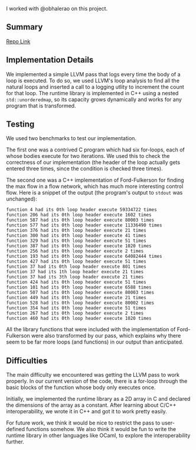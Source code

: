 I worked with @obhalerao on this project.

## Summary

[Repo Link]()

## Implementation Details

We implemented a simple LLVM pass that logs every time the body of a loop is executed. To do so, we used LLVM's loop analysis to find all the natural loops and inserted a call to a logging utlity to increment the count for that loop. The runtime library is implemented in C++ using a nested `std::unorderedmap`, so its capacity grows dynamically and works for any program that is transformed.

## Testing

We used two benchmarks to test our implementation.

The first one was a contrived C program which had six for-loops, each of whose bodies execute for two iterations. We used this to check the correctness of our implementation (the header of the loop actually gets entered three times, since the condition is checked three times).

The second one was a C++ implementation of Ford-Fulkerson for finding the max flow in a flow network, which has much more interesting control flow. Here is a snippet of the output (the program's output to `stdout` was unchanged):

```
function 4 had its 0th loop header execute 59334722 times
function 206 had its 0th loop header execute 1602 times
function 587 had its 0th loop header execute 80003 times
function 577 had its 0th loop header execute 11336490 times
function 376 had its 0th loop header execute 21 times
function 300 had its 0th loop header execute 41 times
function 329 had its 0th loop header execute 51 times
function 387 had its 0th loop header execute 1020 times
function 256 had its 0th loop header execute 2 times
function 193 had its 0th loop header execute 64082444 times
function 427 had its 0th loop header execute 51 times
function 37 had its 0th loop header execute 801 times
function 37 had its 1th loop header execute 21 times
function 37 had its 3th loop header execute 21 times
function 424 had its 0th loop header execute 51 times
function 101 had its 0th loop header execute 6588 times
function 507 had its 0th loop header execute 80003 times
function 449 had its 0th loop header execute 21 times
function 528 had its 0th loop header execute 80002 times
function 354 had its 0th loop header execute 51 times
function 267 had its 0th loop header execute 2 times
function 460 had its 0th loop header execute 1020 times
```

All the library functions that were included with the implementation of Ford-Fulkerson were also transformed by our pass, which explains why there seem to be far more loops (and functions) in our output than anticipated.

## Difficulties
The main difficulty we encountered was getting the LLVM pass to work properly. In our current version of the code, there is a for-loop through the basic blocks of the function whose body only executes once.

Initially, we implemented the runtime library as a 2D array in C and declared the dimensions of the array as a constant. After learning about C/C++ interoperability, we wrote it in C++ and got it to work pretty easily.

For future work, we think it would be nice to restrict the pass to user-defined functions somehow. We also think it would be fun to write the runtime library in other languages like OCaml, to explore the interoperability further.
